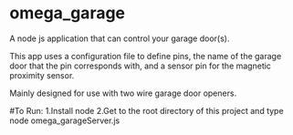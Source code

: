 # omega_garage

A node js application that can control your garage door(s).

This app uses a configuration file to define pins, the name of the garage door that the pin corresponds with, and a sensor pin for the magnetic proximity sensor.

Mainly designed for use with two wire garage door openers.

#To Run:
1.Install node
2.Get to the root directory of this project and type node omega_garageServer.js
